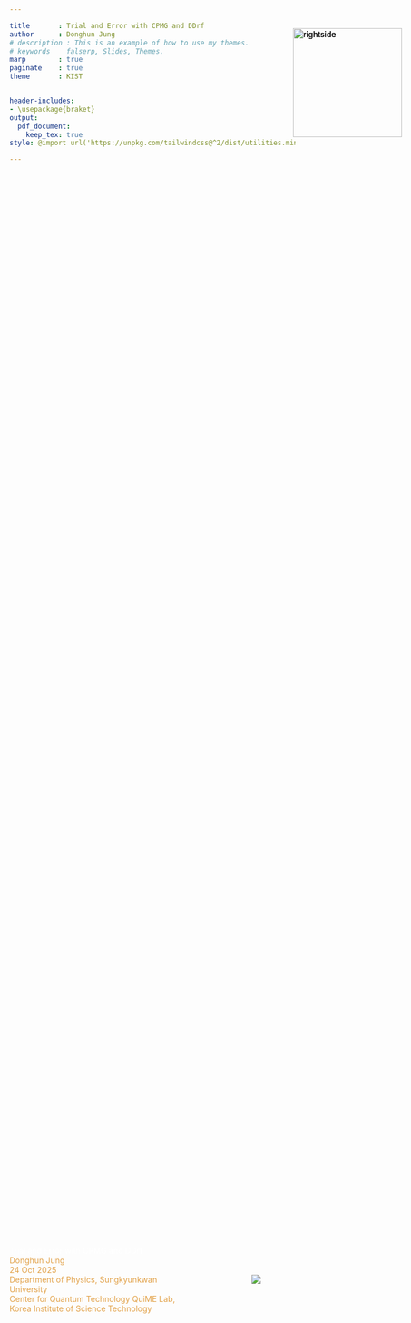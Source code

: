 ```yaml
---

title       : Trial and Error with CPMG and DDrf
author      : Donghun Jung
# description : This is an example of how to use my themes.
# keywords    falserp, Slides, Themes.
marp        : true
paginate    : true
theme       : KIST


header-includes: 
- \usepackage{braket}
output:
  pdf_document:
    keep_tex: true
style: @import url('https://unpkg.com/tailwindcss@^2/dist/utilities.min.css');

---
```


<!-- _class: titlepage -->
<!-- backgroundColor: #000000 -->


<style>
.container{
   display: flex;
   align-items: center;
   width: 100%;
   height: 100%;
}
.col-left {
   flex: 0 0 65%;
   padding-right: 2rem;
   color: #e2a147;
}
.col-left .title{
   color: white;
}

.col-right{
   flex: 0 0 30%;
   display: flex;
   align-items: center;
   justify-content: center;
}
</style>

<div class="container">

<div class="col-left">

<div class="title">
Trial and Error with CPMG and DDrf
</div>
 
<div class="author">
Donghun Jung
</div>

<div class="date">
24 Oct 2025
</div>

<div class="organization">
Department of Physics, Sungkyunkwan University
<br>
Center for Quantum Technology QuiME Lab, Korea Institute of Science Technology
</div>

</div>

<div class="col-right">
<img src="media/images/KIST_CI.png" style="max-width: 100%; height: auto; object-fit: contain;">
</div>

</div>


---

<!-- backgroundColor: white -->


# Outline

- [Quick Recap] NV system
- Machine Learning Approach: Why it fails?
- Strategy
- Implementation of Runge-Kutta 7
    - Why Euler Method fails
    - Key features of RK7 implementation
- CPMG & DDrf explanation
- Numerical Simulations
- TODO

---

# NV Center System
<style>
.container{
   display: flex;
   align-items: center;
   width: 100%;
   height: 100%;
}
.col-left-content{
   flex: 0 0 55%;
   padding-right: 2rem;
   padding-bottom: 5rem;
   color: #000000;
}

.col-right-content{
   flex: 0 0 30%;
   display: flex;
   align-items: center;
   justify-content: center;
   padding-bottom: 5rem;
}


img[alt~="rightside"]{
   position: absolute;
   top: 6.5rem;
   right: 2.5rem;
   width: 12rem;
}

em {
   font-size: 0.7rem;
}

</style>

<div class="container">
<div class="col-left-content">

Spatially separated magnetic dipoles interact with each other via magnetic dipolar interaction (i.e., magnetic dipole-dipole interaction), which dominates the hyperfine coupling between the NV⁻ electron spin and surrounding ¹³C nuclear spins.

**Note:** The nuclear spin precession axes depend on the NV electron spin state.



</div>
<div class="col-right-content">

![rightside](Meeting_251024/src/Presentation/media/NV_figure_on_axis.png)
<br>
<br>
<br>
<em>
Figure. Diagram for NV center system. The orange-colored arrow denotes the applied external magnetic field. Drawn by Jiwon.
</em>

</div>
</div> 

---

# NV Center System
<style>
.container{
   display: flex;
   align-items: center;
   width: 100%;
   height: 100%;
}
.col-left-content{
   flex: 0 0 55%;
   padding-right: 2rem;
   padding-bottom: 5rem;
   color: #000000;
}

.col-right-content{
   flex: 0 0 30%;
   display: flex;
   align-items: center;
   justify-content: center;
   padding-bottom: 5rem;
}


img[alt~="rightside"]{
   position: absolute;
   top: 6.5rem;
   right: 2.5rem;
   width: 12rem;
}

em {
   font-size: 0.7rem;
}

</style>

<div class="container">
<div class="col-left-content">

## Hamiltonian for NV coupled with $N$ ¹³C nuclear spins
(Electron spin in rotating frame, others are in lab frame)
Note: We use two level space in NV electrons, $m_s =0$ state as $\ket{0}$ and $m_s = -1$ state as $\ket{1}$ state. $m_s =1$ state is not used. 

$$
\mathcal{H} = \sum_{i=1}^N \gamma_c B_z I_z^{i} + \underbrace{A_{||}^i S_z I_{z}^{i} + A_{\perp}^{i} S_z I_x }_{\text{Hyperfine Interaction Terms}}
$$


</div>
<div class="col-right-content">

![rightside](Meeting_251024/src/Presentation/media/NV_figure_on_axis.png)
<br>
<br>
<br>
<em>
Figure. Diagram for NV center system. The orange-colored arrow denotes the applied external magnetic field. Drawn by Jiwon.
</em>

</div>
</div> 


---

# NV Center System

## Available Control Sources

### Microwave for Electron Spin

The control of electron spin is performed by transverse AC magnetic field in microwave range. 

$$
\mathcal{H}_{\text{MW}} = \sqrt{2} \Omega_{\text{MW}}(t) \cos(\omega_{\text{MW}} t + \phi_{\text{MW}}(t)) S_x
$$
where $\Omega_{MW}$ is MW Rabi Amplitude which can be time-series value. $\omega_{\text{MW}}$ is set to resonance frequency of NV electron spin. Here, we implement $\pi$-pulse via MW operation. 

---

# NV Center System
## Available Control Sources


### RF for Nuclear Spin

It is possible to make a coherent drive between nuclear spin states in radio-frequency range of AC magnetic field.
$$
\mathcal{H}_{\text{RF}} = 2 \Omega_{\text{RF}}(t) \cos(\omega_{\text{RF}} t + \phi_{\text{RF}}(t)) I_x
$$
where $\Omega_{\text{RF}}$ is RF Rabi Amplitude which can be time series value. The driving field phase can also be changed during gate operation.

**Note:** RF pulses cannot perform selective nuclear spin control


---

# Machine Learning Approach

**Goal:** Obtain a GHZ state after time evolution by selecting optimal parameters

## Full Hamiltonian (with CPMG-based MW and RF)
(Electron spin in rotating frame, others are in lab frame)
$$
\mathcal{H} = \sum_{i=1}^{N} \underbrace{\gamma_c B_z I_z^i + A_{||}^i S_z I_z^i + A_{\perp} S_z I_x^i}_{\text{Drift Hamiltonian}} + \overbrace{\underbrace{\frac{1}{\sqrt{2}} \Omega_{\text{MW}}(t) S_x}_{\text{Operation on Electron Spin}} + \underbrace{\sum_{j=1}^{N} \left[ \Omega_{\text{RF}}^j (t) \cos(\omega_{\text{RF}}^{j} t + \phi_{\text{RF}}^{j}(t)) \right] I_x^i}_{\text{Operation on } {}^{13} \text{C spins}}}^{\text{time-dependent and controlable Hamiltonian}}
$$

## Cost Function

$$
f = |\bra{\text{GHZ}}U(t,t_{0})\ket{\psi_{0}}|^2 = |\bra{\text{GHZ}}\ket{\psi_{f}}|^2
$$
Cost function is the fidelity of the final state where $U(t,t_0) = \mathcal{T}\left[ \exp \left( -i \int_{t_0}^t dt^{\prime} \mathcal{H}(t^{\prime}) \right) \right]$.

---

# Why Machine Learning Approach Fails

## Issues:

**1. GRAPE algorithm unavailable:** 
DDrf sequences for implementing gates on microsecond to millisecond timescales, while the control interval for optimization is on the order of nanoseconds. This creates an enormous optimization space with an impractical number of parameters to optimize.

**2. Unknown optimal time:** Even when employing known DDrf pulse sequences, determining the optimal total evolution time remains unclear. Since the number of π-pulses must be discrete (one cannot apply a fractional number of pulses), the total evolution time must be selected explicitly.

**3. Gradient descent cannot consider realistic conditions:** Gradient descent methods are designed to exploit the cost function—finding parameters that minimize the objective without inherent awareness of physical constraints. 

---

# Issue 3: Realistic Constraints

## RF Amplitude ($\Omega_{\text{RF}}$) Constraints

- **Theoretical:** Large amplitude causes unwanted detuning to other nuclear spins
- **Experimental:** Large amplitude can burn the wire
- **Problem:** Enforcing this condition in learning is not straightforward

## Attempted Solutions
**Q:** Qutip's solver can be integrated with the scipy solver. What about adding bounds? Why not use a constrained (bounded) solver?
**A:** I tried the L-BFGS-B optimizer, but it failed, took too long, and ultimately did not converge.
**Q:** What about using a regularization method?
$$
f_r(\Omega_{\text{RF}}) = \Omega_{\text{RF}}^2, \quad f \rightarrow f + \lambda f_r
$$
**A:** `scipy.optimizer` failed to converge. Cannot debug the builtin optimizer.

---

# Strategy

## New Approach:

1. **Analytical analysis first** (Jiwon contributed significantly!)
   - Find good parameters beforehand
   - Use ML for fine-tuning only
2. **Better optimizer needed**
   - Use PyTorch with the Adam optimizer
   - Better convergence (personally experienced with GRAPE algorithm)
3. **New Schrödinger Equation Solver**
   - Implemented in PyTorch
   - Enables gradient-based optimization with better convergence

<!-- **Note:** BFGS is generally better for fine-tuning, but depends on the quality of analytical parameters -->

---

# Solving Differential Equations

## Time-Dependent Schrödinger Equation
$$
\frac{\partial}{\partial t} \ket{\psi} = -i \mathcal{H} (t) \ket{\psi}
$$
## Naive Approach (Euler Method)

Consider a very simple model:
$$
\mathcal{H} = \begin{pmatrix}
0 & 1 \\
1 & 0
\end{pmatrix}
$$
and initial state $\ket{\psi} = \ket{0}$. We can do something like this:
$$
\ket{\psi(t + dt)} = \ket{\psi(t)} -i dt \mathcal{H}\ket{\psi(t)} 
$$

(General idea of the Euler method)



---


# Why Euler Method Fails


## Norm Preserving Issue

Rightside figure: $dt = 10^{-2}$. Dotted result comes from Euler method.
![width:100%](Meeting_251024/src/Presentation/media/Euler_example.png)
Error proportional to $O(dt^2)$. 


<!-- Simple Simulation Plot -->

---

# Runge-Kutta Method

## RK4 Example (4th Order)



The Runge-Kutta method improves upon Euler by evaluating the derivative at multiple intermediate points:
$$
\begin{align}
k_1 &= f(t_n, y_n) \\
k_2 &= f(t_n + \frac{dt}{2}, y_n + \frac{dt}{2}k_1) \\
k_3 &= f(t_n + \frac{dt}{2}, y_n + \frac{dt}{2}k_2) \\
k_4 &= f(t_n + dt, y_n + dt k_3) \\
y_{n+1} &= y_n + \frac{dt}{6}(k_1 + 2k_2 + 2k_3 + k_4)
\end{align}
$$
For the Schrödinger equation $\frac{d}{dt}\ket{\psi} = -iH(t)\ket{\psi}$, we have $f(t, \psi) = -iH(t)\ket{\psi}$
Uses a $n$-th order method for higher accuracy with error $O(dt^n)$.

---

# (Explicit) Runge-Kutta Method

The generalization of explicit Runge--Kutta methods is given by
$$
y_{n+1} = y_n + dt \sum_{i=1}^{s} b_i k_i,
$$
where
$$
\begin{align*}
k_1 &= f(t_n, y_n), \\
k_2 &= f(t_n + c_2 dt, y_n + (a_{21} k_1)dt), \\
k_3 &= f(t_n + c_3 dt, y_n + (a_{31} k_1 + a_{32} k_2)dt), \\
&\vdots \\
k_s &= f(t_n + c_s dt, y_n + (a_{s1} k_1 + a_{s2} k_2 + \cdots + a_{s,s-1} k_{s-1})dt).
\end{align*}
$$
I ported code from `qutip/solver/integrator/qutip_integrator.py` . The details of the specific value of this method is shown [here](http://people.math.sfu.ca/~jverner/).

<!-- TODO: Explain RK7 method -->

---

# (Explicit) Runge-Kutta Method

I ran the same toy model simulation.

![width:100%](Meeting_251024/src/Presentation/media/RK_comparison.png)


---

# Key Features of Implementation

<!-- TODO: English Polishment -->
<!-- TODO: English contents; reduce it for presentation material. -->
<!-- TODO: Code fix; show only neccesary part -->

## 1. Interpolation

Given $\pi$ pulse time, about few nano second, and its pulse shape(Gaussian), rapidly changing during $\pi$-pulse operation, time step must be much shorter than $\pi$-pulse duration. If we set `dt` in that way and save every vector or observable expectation value results, the amount of required memory would be large, considering potential larger simulation. So, to avoid this problem, I tried to take middle step during calculation between `dt`, larger compared to $\pi$-pulse time.

```python
def _interpolate_step(self, t: float) -> torch.Tensor:
   ...
   # Compute polynomial coefficients using Horner's method
   for i in range(self.rk_extra_step):
      for j in range(self.denseout_order - 1, -1, -1):
         self.b_factor[i] += self.bi[i, j] * tau
   # Interpolate: y = y_prev + dt * sum(b_factor[i] * k[i])
   ...
```
---

# Key Features of Implementation

<!-- TODO: English Polishment -->
<!-- TODO: English contents; reduce it for presentation material. -->
<!-- TODO: Code fix; show only neccesary part -->

## 2. Norm Preserving Check

To ensure the norm of state vector to stay at 1, I checked this every (interpolated) time step.

<!-- Details about norm preserving check -->

```python
def _error(self, dt: float) -> float:
   ...
      # Compute error vector: dt * sum(e[i] * k[i])
      self._y_temp.zero_()
      self._accumulate(self._y_temp, self.e, dt, self.rk_step)
      
      self._norm_front = torch.norm(self._y_front).item()
      error_norm = torch.norm(self._y_temp).item()
      tol = self.atol + max(self._norm_prev, self._norm_front) * self.rtol

      return error_norm / tol
```
If error is not tolerable, the solver will use smaller `dt`. 


---

# Key Features of Implementation

<!-- TODO: English Polishment -->
<!-- TODO: English contents; reduce it for presentation material. -->
<!-- TODO: Code fix; show only neccesary part -->

## 3. Adaptive Time Step (Under development and Testing)

Checking how rapidly the Hamiltonian changes, determine interpolated time step adaptively. RF amplitude changes relatively slower than MW amplitude. That is, during $\pi$-pulse time, the solver use smaller interpolation step, otherwise, relatively larger interpolation step is acceptable. 
<!-- Details about adaptive time step -->
```python
def _adaptive_dt_safe(self, t: float) -> float:
   ...
   # Apply bounds
   if self.max_step > 0:
      adaptive_step = min(self.max_step, adaptive_step)
   adaptive_step = max(self.min_step, adaptive_step)
   
   return adaptive_step
```

---

# Dynamic Decoupling

## Original Purpose: Extending Coherence Time
<div class="container">
<div class="col-left-content">

CPMG was used to increase coherence time, but can be used for many purposes, including implementing conditional gates.


## Hamiltonian

$$
\begin{aligned}
\mathcal{H} =& \underbrace{\gamma_c B_z I_z^i + A_{||}^i S_z I_z^i + A_{\perp} S_z I_x^i}_{\text{Drift Hamiltonian}} + \underbrace{\frac{1}{\sqrt{2}} \Omega_{\text{MW}} S_x}_{\pi \text{-pulse}}  \\
\rightarrow \mathcal{H} =& \ket{0}\bra{0} \otimes \omega_0 I_z + 
\ket{-1}\bra{-1} \otimes \left( \omega_L I_z -  A_{||}I_z - A_{\perp}I_x  \right) \\
\rightarrow \mathcal{H} =& \ket{0}\bra{0} \otimes H_0 + 
\ket{-1}\bra{-1} \otimes H_1 
\end{aligned} 
$$

That is, nuclear spin evolves by $e^{-i H_{0(1)} t}$ when electron spin lies on spin state $\ket{0}(\ket{1})$.


</div>
<div class="col-right-content">

![](Meeting_251024/src/Presentation/media/CPMG_sequence.png)
<br>
<em>
Figure. Diagram for CPMG sequence/ CPMG is a repetition of $(\tau - \pi - 2\tau - \pi - \tau)$ for $\frac{N}{2}$ times. The figure is extracted from `Phys. Rev. X 15, 021011`.
</em>

</div>



---

# CPMG Sequence

<!-- Todo: Space for figure -->




## Unitary Operations

- Initial electron spin state 0(1): $e^{-i \phi \hat{I}\cdot\hat{\sigma^{i}}}$
   - if NV spin is 0-state: $e^{-i \phi \hat{I}\cdot\hat{\sigma^{0}}} = e^{-i H_{0} \tau}e^{-i H_{1} 2\tau}e^{-i H_{0} \tau}$
   - if NV spin is 1-state: $e^{-i \phi \hat{I}\cdot\hat{\sigma^{1}}} = e^{-i H_{1} \tau}e^{-i H_{0} 2\tau}e^{-i H_{1} \tau}$

- When vectors $\sigma^0$ and $\sigma^1$ are anti-parallel → conditional gate
- Directions are generally parallel, but at a specific $\tau$ they become anti-parallel

**Note**: $\phi$ is equal whatever initial state is 0 or 1 in CPMG train.

---

# Finding τ Analytically(?)

To enable conditional Gate via repeatation of CPMG train, we should choose $\tau$ such that $\hat{\sigma^{0}}\cdot\hat{\sigma^{1}} = -1$.
$\tau$ can be found analytically under strong magnetic field. [[Phys. Rev. Lett. 109, 137602]](https://journals.aps.org/prl/abstract/10.1103/PhysRevLett.109.137602)
$$
\tau \simeq \frac{(2k-1) \pi}{2\gamma_{c}B_{z} + A_{||}}
$$
Then, the number of repeatation number of CPMG train is chosen meticulously, to acheive $N\phi = \frac{\pi}{2}$.

---

# Conditional Operation

At a certain $\tau$, we observe a conditional operation. Red(Blue) arrow denotes rotating axis where initial eletron spin state was $\ket{0}(\ket{1})$.

<!-- GIF: Conditional operation visualization -->
![](Meeting_251024/src/simulation/CPMG.gif)

---

# Multi-Qubit System

In a multi-qubit system, one nuclear spin responds to the CPMG sequence.
$$
\begin{align}
A_{||}     &=  [-0.130, -0.210, 0.045] & [\text{MHz}]\\
A_{\perp}  &=  [ 0.050,  0.003, 0.025] & [\text{MHz}]
\end{align}
$$


<!-- GIF: Multi-qubit CPMG visualization -->
![Multi-Qubit CPMG](Meeting_251024/src/Presentation/media/CPMG_example.png)

---

# [TODO] DDrf: RF Pulse Control

<div class="container">
<div class="col-left-content">
RF pulses can be employed to add additional active operations on nuclear spins

## Conditional Operation (CRX Gate)

With meticulous RF phase updates, we can derive a conditional operation. Here, for DDRF gates, the interpulse delays do not need to follow the dynamics of the target nuclear spin: Direct spin-state selective radio-frequency driving with tailored phase updating enables a conditional rotation of the nuclear spin.
</div>
<div class="col-right-content">

![rightside](Meeting_251024/src/Presentation/media/DDrf_sequence.png)
<br>
<em>
</em>

</div>




---

# TODO

1. **Analytical study:** Find better parameters

2. **Polish code:**
   - Memory management
   - Find better hyperparameters for faster simulation
   - Reduce simulation time to ~1min (for learning purposes)

3. **Run learning** after obtaining good parameters

4. **(Later) Develop density matrix time-evo solver in PyTorch**
   - NV/nuclear spins are not fully initialized to pure states
   - Need to consider mixed states → density matrix approach

